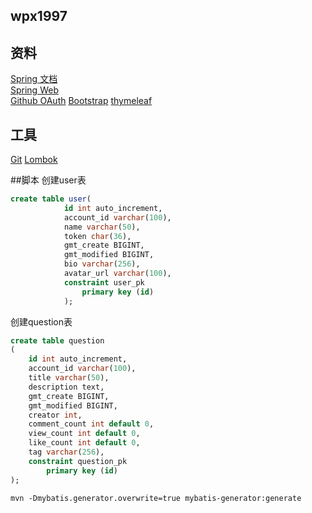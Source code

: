 ## wpx1997

## 资料
[Spring 文档](https://spring.io/guides/)\
[Spring Web](https://spring.io/guides/gs/serving-web-content/)\
[Github OAuth](https://developer.github.com/apps/building-oauth-apps/creating-an-oauth-app/)
[Bootstrap](https://v3.bootcss.com/)
[thymeleaf](https://www.thymeleaf.org/doc/tutorials/3.0/usingthymeleaf.html)

## 工具
[Git](https://git-scm.com/download/win)
[Lombok](http://plugins.jetbrains.com/plugin/6317-lombok/versions)

##脚本
创建user表
~~~sql
create table user(
        	id int auto_increment,
        	account_id varchar(100),
        	name varchar(50),
        	token char(36),
        	gmt_create BIGINT,
        	gmt_modified BIGINT,
        	bio varchar(256),
            avatar_url varchar(100),
        	constraint user_pk
        		primary key (id)
            );
~~~
创建question表
~~~sql
create table question
(
	id int auto_increment,
    account_id varchar(100),
	title varchar(50),
	description text,
	gmt_create BIGINT,
	gmt_modified BIGINT,
	creator int,
	comment_count int default 0,
	view_count int default 0,
	like_count int default 0,
	tag varchar(256),
	constraint question_pk
		primary key (id)
);
~~~
~~~
mvn -Dmybatis.generator.overwrite=true mybatis-generator:generate
~~~

